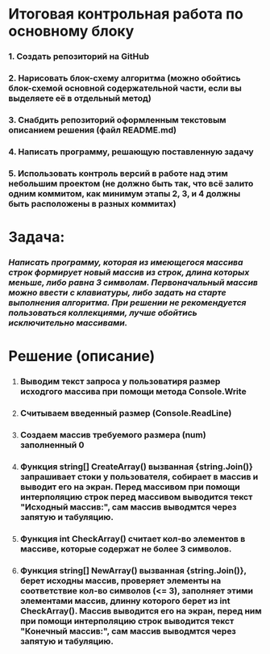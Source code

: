 # Итоговая контрольная работа по основному блоку
### 1. Создать репозиторий на GitHub
### 2. Нарисовать блок-схему алгоритма (можно обойтись блок-схемой основной содержательной части, если вы выделяете её в отдельный метод)
### 3. Снабдить репозиторий оформленным текстовым описанием решения (файл README.md)
### 4. Написать программу, решающую поставленную задачу
### 5. Использовать контроль версий в работе над этим небольшим проектом (не должно быть так, что всё залито одним коммитом, как минимум этапы 2, 3, и 4 должны быть расположены в разных коммитах)

# **Задача:**
### *Написать программу, которая из имеющегося массива строк формирует новый массив из строк, длина которых меньше, либо равна 3 символам. Первоначальный массив можно ввести с клавиатуры, либо задать на старте выполнения алгоритма. При решении не рекомендуется пользоваться коллекциями, лучше обойтись исключительно массивами.*

# Pешение (описание)

1. ### Выводим текст запроса у пользоватиря размер исходгого массива при помощи метода Console.Write
2. ### Считываем введенный размер (Console.ReadLine)
3. ### Создаем массив требуемого размера (num) заполненный 0
4. ### Функция string[] CreateArray() вызванная {string.Join()}запрашивает стоки у пользователя, собирает в массив и выводит его на экран. Перед массивом при помощи интерполяцию строк перед массивом выводится текст "Исходный массив:", сам массив выводмтся через запятую и табуляцию.
5. ### Функция int CheckArray() считает кол-во элементов в массиве, которые содержат не более 3 символов.
6. ### Функция string[] NewArray() вызванная {string.Join()}, берет исходны массив, проверяет элементы на соответствие кол-во символов (<= 3), заполняет этими элементами массив, длинну которого берет из int CheckArray(). Массив выводится его на экран, перед ним при помощи интерполяцию строк выводится текст "Конечный массив:", сам массив выводмтся через запятую и табуляцию.